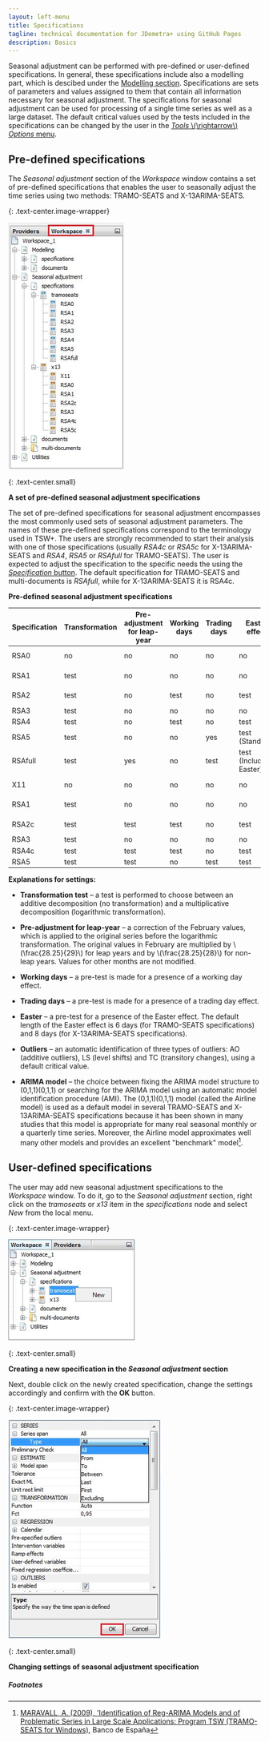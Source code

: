 ```yaml
---
layout: left-menu
title: Specifications
tagline: technical documentation for JDemetra+ using GitHub Pages
description: Basics
---
```


Seasonal adjustment can be performed with pre-defined or user-defined specifications. 
In general, these specifications include also a modelling part, which is descibed under the [Modelling section](../reference-manual/modelling-specifications.html).
Specifications are sets of parameters and values assigned to 
them that contain all information necessary for seasonal adjustment. 
The specifications for seasonal adjustment can be used for processing of a single time series as well as a large dataset.
The default critical values used by
the tests included in the specifications can be changed by the user in
the [*Tools* \\(\rightarrow\\) *Options* menu](../reference-manual/tools.html#options).


Pre-defined specifications
--------------

The *Seasonal adjustment* section of the *Workspace* window contains a
set of pre-defined specifications that enables the user to seasonally
adjust the time series using two methods: TRAMO-SEATS and
X-13ARIMA-SEATS.

{: .text-center.image-wrapper}

![Text](/assets/img/reference-manual/manual/RM_C_pic19.jpg)

{: .text-center.small}

**A set of pre-defined seasonal adjustment specifications**


The set of pre-defined specifications for seasonal adjustment
encompasses the most commonly used sets of seasonal adjustment
parameters. The names of these pre-defined specifications correspond to
the terminology used in TSW+. The users are strongly recommended to
start their analysis with one of those specifications (usually *RSA4c*
or *RSA5c* for X-13ARIMA-SEATS and *RSA4*, *RSA5* or *RSAfull* for
TRAMO-SEATS). The user is expected to adjust the specification to the
specific needs the using the [*Specification* button](../case-studies/modelling-advanced.html). The default specification for TRAMO-SEATS
and multi-documents is *RSAfull*, while for X-13ARIMA-SEATS it is RSA4c.

**Pre-defined seasonal adjustment specifications**

<table class="table table-style">
<thead>
<tr class="header">
<th><strong>Specification</strong></th>
<th><strong>Transformation</strong></th>
<th><strong>Pre-adjustment <br/> for leap-year</strong></th>
<th><strong>Working days</strong></th>
<th><strong>Trading days</strong></th>
<th><strong>Easter effect</strong></th>
<th><strong>Outliers</strong></th>
<th><strong>ARIMA model</strong></th>
</tr>
</thead>
<tbody>
<tr class="odd">
<td>RSA0</td>
<td>no</td>
<td>no</td>
<td>no</td>
<td>no</td>
<td>no</td>
<td>no</td>
<td>(0,1,1)(0,1,1)</td>
</tr>
<tr class="even">
<td>RSA1</td>
<td>test</td>
<td>no</td>
<td>no</td>
<td>no</td>
<td>no</td>
<td>test</td>
<td>(0,1,1)(0,1,1)</td>
</tr>
<tr class="odd">
<td>RSA2</td>
<td>test</td>
<td>no</td>
<td>test</td>
<td>no</td>
<td>test</td>
<td>test</td>
<td>(0,1,1)(0,1,1)</td>
</tr>
<tr class="even">
<td>RSA3</td>
<td>test</td>
<td>no</td>
<td>no</td>
<td>no</td>
<td>no</td>
<td>test</td>
<td>AMI</td>
</tr>
<tr class="odd">
<td>RSA4</td>
<td>test</td>
<td>no</td>
<td>test</td>
<td>no</td>
<td>test</td>
<td>test</td>
<td>AMI</td>
</tr>
<tr class="even">
<td>RSA5</td>
<td>test</td>
<td>no</td>
<td>no</td>
<td>yes</td>
<td>test (Standard)</td>
<td>test</td>
<td>AMI</td>
</tr>
<tr class="odd">
<td>RSAfull</td>
<td>test</td>
<td>yes</td>
<td>no</td>
<td>test</td>
<td>test (Include Easter)</td>
<td>test</td>
<td>AMI</td>
</tr>
<tr class="even">
<td>X11</td>
<td>no</td>
<td>no</td>
<td>no</td>
<td>no</td>
<td>no</td>
<td>no</td>
<td>(0,1,1)(0,1,1)</td>
</tr>
<tr class="odd">
<td>RSA1</td>
<td>test</td>
<td>no</td>
<td>no</td>
<td>no</td>
<td>no</td>
<td>test</td>
<td>(0,1,1)(0,1,1)</td>
</tr>
<tr class="even">
<td>RSA2c</td>
<td>test</td>
<td>test</td>
<td>test</td>
<td>no</td>
<td>test</td>
<td>test</td>
<td>(0,1,1)(0,1,1)</td>
</tr>
<tr class="odd">
<td>RSA3</td>
<td>test</td>
<td>no</td>
<td>no</td>
<td>no</td>
<td>no</td>
<td>test</td>
<td>AMI</td>
</tr>
<tr class="even">
<td>RSA4c</td>
<td>test</td>
<td>test</td>
<td>test</td>
<td>no</td>
<td>test</td>
<td>test</td>
<td>AMI</td>
</tr>
<tr class="odd">
<td>RSA5</td>
<td>test</td>
<td>test</td>
<td>no</td>
<td>test</td>
<td>test</td>
<td>test</td>
<td>AMI</td>
</tr>
</tbody>
</table>

**Explanations for settings:**

-   **Transformation test** – a test is performed to choose between an
    additive decomposition (no transformation) and a multiplicative
    decomposition (logarithmic transformation).

-   **Pre-adjustment for leap-year** – a correction of the February
    values, which is applied to the original series before the
    logarithmic transformation. The original values in February are
    multiplied by \\(\frac{28.25}{29}\\) for leap years and by
    \\(\frac{28.25}{28}\\) for non-leap years. Values for other months
    are not modified.

-   **Working days** – a pre-test is made for a presence of a working
    day effect.

-   **Trading days** – a pre-test is made for a presence of a trading
    day effect.

-   **Easter** – a pre-test for a presence of the Easter effect. The
    default length of the Easter effect is 6 days (for TRAMO-SEATS
    specifications) and 8 days (for X-13ARIMA-SEATS specifications).

-   **Outliers** – an automatic identification of three types of
    outliers: AO (additive outliers), LS (level shifts) and TC
    (transitory changes), using a default critical value.

-   **ARIMA model** – the choice between fixing the ARIMA model
    structure to (0,1,1)(0,1,1) or searching for the ARIMA model using
    an automatic model identification procedure (AMI). The
    (0,1,1)(0,1,1) model (called the Airline model) is used as a
    default model in several TRAMO-SEATS and X-13ARIMA-SEATS
    specifications because it has been shown in many studies that this
    model is appropriate for many real seasonal monthly or a quarterly
    time series. Moreover, the Airline model approximates well many
    other models and provides an excellent "benchmark" model[^10].

User-defined specifications
--------------
The user may add new seasonal adjustment specifications to the
*Workspace* window. To do it, go to the *Seasonal adjustment* section,
right click on the *tramoseats* or *x13* item in the *specifications*
node and select *New* from the local menu.

{: .text-center.image-wrapper}

![Text](/assets/img/reference-manual/manual/RM_C_pic20.jpg)

{: .text-center.small}

**Creating a new specification in the *Seasonal adjustment* section**

Next, double click on the newly created specification, change the
settings accordingly and confirm with the **OK** button.


{: .text-center.image-wrapper}

![Text](/assets/img/reference-manual/manual/RM_C_pic21.jpg)

{: .text-center.small}

**Changing settings of seasonal adjustment specification**

##### Footnotes

[^10]: [MARAVALL, A. (2009), 'Identification of Reg-ARIMA Models and of Problematic Series in Large Scale Applications: Program TSW (TRAMO-SEATS for Windows)](http://www.bde.es/webbde/es/secciones/servicio/software/tramo/Large_Scale_TSW.pdf), Banco de España


